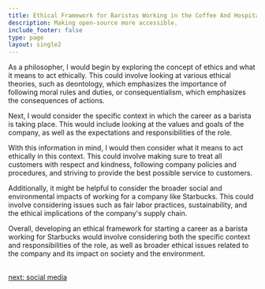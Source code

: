 ```yaml
---
title: Ethical Framework for Baristas Working in the Coffee And Hospitality  Industry
description: Making open-source more accessible.
include_footer: false
type: page
layout: single2
---
```


<p>
As a philosopher, I would begin by exploring the concept of ethics and what it means to act ethically. This could involve looking at various ethical theories, such as deontology, which emphasizes the importance of following moral rules and duties, or consequentialism, which emphasizes the consequences of actions.

Next, I would consider the specific context in which the career as a barista is taking place. This would include looking at the values and goals of the company, as well as the expectations and responsibilities of the role.

With this information in mind, I would then consider what it means to act ethically in this context. This could involve making sure to treat all customers with respect and kindness, following company policies and procedures, and striving to provide the best possible service to customers.

Additionally, it might be helpful to consider the broader social and environmental impacts of working for a company like Starbucks. This could involve considering issues such as fair labor practices, sustainability, and the ethical implications of the company's supply chain.

Overall, developing an ethical framework for starting a career as a barista working for Starbucks would involve considering both the specific context and responsibilities of the role, as well as broader ethical issues related to the company and its impact on society and the environment.

<br>
<a href="https://workdojos.com/baristas/social">next: social media</a>
</p>